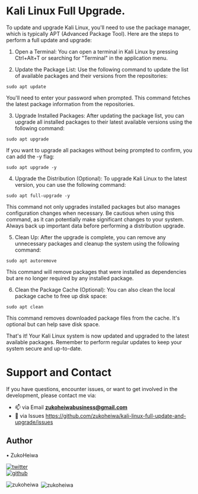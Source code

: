 # Kali Linux Full Upgrade.

To update and upgrade Kali Linux, you'll need to use the package manager, which is typically APT (Advanced Package Tool). Here are the steps to perform a full update and upgrade:

1. Open a Terminal:
You can open a terminal in Kali Linux by pressing Ctrl+Alt+T or searching for "Terminal" in the application menu.

2. Update the Package List:
Use the following command to update the list of available packages and their versions from the repositories:
```
sudo apt update
```
You'll need to enter your password when prompted. This command fetches the latest package information from the repositories.

3. Upgrade Installed Packages:
After updating the package list, you can upgrade all installed packages to their latest available versions using the following command:
```
sudo apt upgrade
```
If you want to upgrade all packages without being prompted to confirm, you can add the -y flag:
```
sudo apt upgrade -y
```
4. Upgrade the Distribution (Optional):
To upgrade Kali Linux to the latest version, you can use the following command:
```
sudo apt full-upgrade -y
```
This command not only upgrades installed packages but also manages configuration changes when necessary. Be cautious when using this command, as it can potentially make significant changes to your system. Always back up important data before performing a distribution upgrade.

5. Clean Up:
After the upgrade is complete, you can remove any unnecessary packages and cleanup the system using the following command:
```
sudo apt autoremove
```
This command will remove packages that were installed as dependencies but are no longer required by any installed package.

6. Clean the Package Cache (Optional):
You can also clean the local package cache to free up disk space:
```
sudo apt clean
```
This command removes downloaded package files from the cache. It's optional but can help save disk space.

That's it! Your Kali Linux system is now updated and upgraded to the latest available packages. Remember to perform regular updates to keep your system secure and up-to-date.

# Support and Contact
If you have questions, encounter issues, or want to get involved in the development, please contact me via:
- 📫 via Email **zukoheiwabusiness@gmail.com**
- 📄 via Issues https://github.com/zukoheiwa/kali-linux-full-update-and-upgrade/issues 

## Author
&#8226; ZukoHeiwa
<div>
<a href="https://www.youtube.com/channel/UCt3X0lR50_2yqdj9o3LUpKA" target="blank">
  <img src="https://img.shields.io/badge/@ZukoHeiwa-blue?style=for-the-badge&logo=twitter" alt="twitter" />
</a>
<br>
<a href="https://github.com/ZukoHeiwa" target="blank">
  <img src="https://img.shields.io/badge/@ZukoHeiwa-black?style=for-the-badge&logo=github" alt="github" />
</a>
</div>

<p><img align="left" src="https://github-readme-stats.vercel.app/api/top-langs?username=zukoheiwa&show_icons=true&locale=en&layout=compact" alt="zukoheiwa" /></p>

<p>&nbsp;<img align="center" src="https://github-readme-stats.vercel.app/api?username=zukoheiwa&show_icons=true&locale=en" alt="zukoheiwa" /></p>
